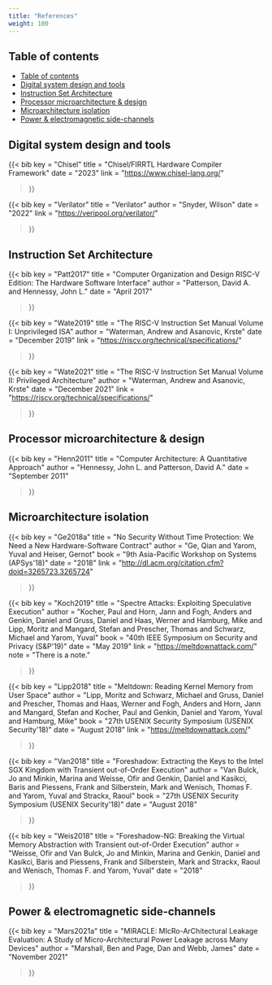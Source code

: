 ```yaml
---
title: "References"
weight: 100
---
```


## Table of contents
- [Table of contents](#table-of-contents)
- [Digital system design and tools](#digital-system-design-and-tools)
- [Instruction Set Architecture](#instruction-set-architecture)
- [Processor microarchitecture & design](#processor-microarchitecture--design)
- [Microarchitecture isolation](#microarchitecture-isolation)
- [Power & electromagnetic side-channels](#power--electromagnetic-side-channels)

## Digital system design and tools

{{< bib
key = "Chisel"
title = "Chisel/FIRRTL Hardware Compiler Framework"
date = "2023"
link = "https://www.chisel-lang.org/"
>}}

{{< bib
key = "Verilator"
title = "Verilator"
author = "Snyder, Wilson"
date = "2022"
link = "https://veripool.org/verilator/"
>}}

## Instruction Set Architecture

{{< bib
key = "Patt2017"
title = "Computer Organization and Design RISC-V Edition: The Hardware Software Interface"
author = "Patterson, David A. and Hennessy, John L."
date = "April 2017"
>}}

{{< bib
key = "Wate2019"
title = "The RISC-V Instruction Set Manual Volume I: Unprivileged ISA"
author = "Waterman, Andrew and Asanovic, Krste"
date = "December 2019"
link = "https://riscv.org/technical/specifications/"
>}}

{{< bib
key = "Wate2021"
title = "The RISC-V Instruction Set Manual Volume II: Privileged Architecture"
author = "Waterman, Andrew and Asanovic, Krste"
date = "December 2021"
link = "https://riscv.org/technical/specifications/"
>}}

## Processor microarchitecture & design

{{< bib
key = "Henn2011"
title = "Computer Architecture: A Quantitative Approach"
author = "Hennessy, John L. and Patterson, David A."
date = "September 2011"
>}}

## Microarchitecture isolation

{{< bib
key = "Ge2018a"
title = "No Security Without Time Protection: We Need a New Hardware-Software Contract"
author = "Ge, Qian and Yarom, Yuval and Heiser, Gernot"
book = "9th Asia-Pacific Workshop on Systems (APSys'18)"
date = "2018"
link = "http://dl.acm.org/citation.cfm?doid=3265723.3265724"
>}}

{{< bib
key = "Koch2019"
title = "Spectre Attacks: Exploiting Speculative Execution"
author = "Kocher, Paul and Horn, Jann and Fogh, Anders and Genkin, Daniel and Gruss, Daniel and Haas, Werner and Hamburg, Mike and Lipp, Moritz and Mangard, Stefan and Prescher, Thomas and Schwarz, Michael and Yarom, Yuval"
book = "40th IEEE Symposium on Security and Privacy (S&P'19)"
date = "May 2019"
link = "https://meltdownattack.com/"
note = "There is a note."
>}}

{{< bib
key = "Lipp2018"
title = "Meltdown: Reading Kernel Memory from User Space"
author = "Lipp, Moritz and Schwarz, Michael and Gruss, Daniel and Prescher, Thomas and Haas, Werner and Fogh, Anders and Horn, Jann and Mangard, Stefan and Kocher, Paul and Genkin, Daniel and Yarom, Yuval and Hamburg, Mike"
book = "27th USENIX Security Symposium (USENIX Security'18)"
date = "August 2018"
link = "https://meltdownattack.com/"
>}}

{{< bib
key = "Van2018"
title = "Foreshadow: Extracting the Keys to the Intel SGX Kingdom with Transient out-of-Order Execution"
author = "Van Bulck, Jo and Minkin, Marina and Weisse, Ofir and Genkin, Daniel and Kasikci, Baris and Piessens, Frank and Silberstein, Mark and Wenisch, Thomas F. and Yarom, Yuval and Strackx, Raoul"
book = "27th USENIX Security Symposium (USENIX Security'18)"
date = "August 2018"
>}}

{{< bib
key = "Weis2018"
title = "Foreshadow-NG: Breaking the Virtual Memory Abstraction with Transient out-of-Order Execution"
author = "Weisse, Ofir and Van Bulck, Jo and Minkin, Marina and Genkin, Daniel and Kasikci, Baris and Piessens, Frank and Silberstein, Mark and Strackx, Raoul and Wenisch, Thomas F. and Yarom, Yuval"
date = "2018"
>}}

## Power & electromagnetic side-channels

{{< bib
key = "Mars2021a"
title = "MIRACLE: MIcRo-ArChitectural Leakage Evaluation: A Study of Micro-Architectural Power Leakage across Many Devices"
author = "Marshall, Ben and Page, Dan and Webb, James"
date = "November 2021"
>}}

